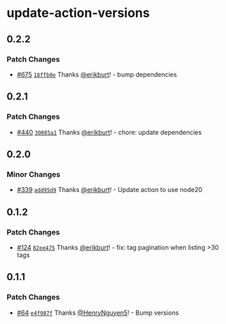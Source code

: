 # update-action-versions

## 0.2.2

### Patch Changes

- [#675](https://github.com/smartcontractkit/.github/pull/675)
  [`18ffb0e`](https://github.com/smartcontractkit/.github/commit/18ffb0ed0ab2f53d3fdcb2170284763503e75880)
  Thanks [@erikburt](https://github.com/erikburt)! - bump dependencies

## 0.2.1

### Patch Changes

- [#440](https://github.com/smartcontractkit/.github/pull/440)
  [`30085a1`](https://github.com/smartcontractkit/.github/commit/30085a1fa888c180e72d208b0436426f128fa394)
  Thanks [@erikburt](https://github.com/erikburt)! - chore: update dependencies

## 0.2.0

### Minor Changes

- [#339](https://github.com/smartcontractkit/.github/pull/339)
  [`add95d9`](https://github.com/smartcontractkit/.github/commit/add95d93ba555003e706f798c6d9c0f323384e0b)
  Thanks [@erikburt](https://github.com/erikburt)! - Update action to use node20

## 0.1.2

### Patch Changes

- [#124](https://github.com/smartcontractkit/.github/pull/124)
  [`82ee475`](https://github.com/smartcontractkit/.github/commit/82ee4750e3e45635a0db2267a4542053b7057ed6)
  Thanks [@erikburt](https://github.com/erikburt)! - fix: tag pagination when
  listing >30 tags

## 0.1.1

### Patch Changes

- [#64](https://github.com/smartcontractkit/.github/pull/64)
  [`e4f987f`](https://github.com/smartcontractkit/.github/commit/e4f987fe4347b3245e1db2be6383af6e741d6230)
  Thanks [@HenryNguyen5](https://github.com/HenryNguyen5)! - Bump versions
